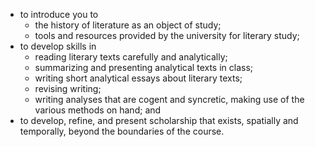 * to introduce you to 
    * the history of literature as an object of study;
    * tools and resources provided by the university for literary study;
* to develop skills in
    * reading literary texts carefully and analytically;
    * summarizing and presenting analytical texts in class;
    * writing short analytical essays about literary texts;
    * revising writing;
    * writing analyses that are cogent and syncretic, making use of the various methods on hand; and
* to develop, refine, and present scholarship that exists, spatially and
    temporally, beyond the boundaries of the course.

